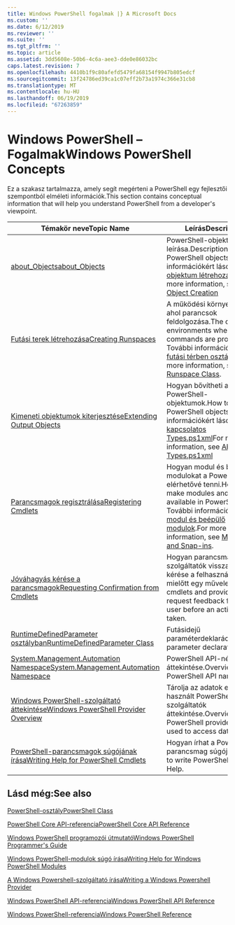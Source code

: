 ```yaml
---
title: Windows PowerShell fogalmak |} A Microsoft Docs
ms.custom: ''
ms.date: 6/12/2019
ms.reviewer: ''
ms.suite: ''
ms.tgt_pltfrm: ''
ms.topic: article
ms.assetid: 3dd5608e-50b6-4c6a-aee3-dde0e86032bc
caps.latest.revision: 7
ms.openlocfilehash: 4410b1f9c80afefd5479fa68154f9947b805edcf
ms.sourcegitcommit: 13f24786ed39ca1c07eff2b73a1974c366e31cb8
ms.translationtype: MT
ms.contentlocale: hu-HU
ms.lasthandoff: 06/19/2019
ms.locfileid: "67263859"
---
```

# <a name="windows-powershell-concepts"></a><span data-ttu-id="992e5-102">Windows PowerShell – Fogalmak</span><span class="sxs-lookup"><span data-stu-id="992e5-102">Windows PowerShell Concepts</span></span>

<span data-ttu-id="992e5-103">Ez a szakasz tartalmazza, amely segít megérteni a PowerShell egy fejlesztői szempontból elméleti információk.</span><span class="sxs-lookup"><span data-stu-id="992e5-103">This section contains conceptual information that will help you understand PowerShell from a developer's viewpoint.</span></span>

|<span data-ttu-id="992e5-104">Témakör neve</span><span class="sxs-lookup"><span data-stu-id="992e5-104">Topic Name</span></span>|<span data-ttu-id="992e5-105">Leírás</span><span class="sxs-lookup"><span data-stu-id="992e5-105">Description</span></span>|
|----------------|-----------------|
|[<span data-ttu-id="992e5-106">about_Objects</span><span class="sxs-lookup"><span data-stu-id="992e5-106">about_Objects</span></span>](/powershell/module/microsoft.powershell.core/about/about_objects)|<span data-ttu-id="992e5-107">PowerShell-objektumok leírása.</span><span class="sxs-lookup"><span data-stu-id="992e5-107">Description of PowerShell objects.</span></span> <span data-ttu-id="992e5-108">További információkért lásd: [objektum létrehozása](/powershell/module/microsoft.powershell.core/about/about_object_creation)</span><span class="sxs-lookup"><span data-stu-id="992e5-108">For more information, see [About Object Creation](/powershell/module/microsoft.powershell.core/about/about_object_creation)</span></span>|
|[<span data-ttu-id="992e5-109">Futási terek létrehozása</span><span class="sxs-lookup"><span data-stu-id="992e5-109">Creating Runspaces</span></span>](../hosting/creating-runspaces.md)|<span data-ttu-id="992e5-110">A működési környezetek, ahol parancsok feldolgozása.</span><span class="sxs-lookup"><span data-stu-id="992e5-110">The operating environments where commands are processed.</span></span> <span data-ttu-id="992e5-111">További információkért lásd: [futási térben osztály](/dotnet/api/system.management.automation.runspaces.runspace).</span><span class="sxs-lookup"><span data-stu-id="992e5-111">For more information, see [Runspace Class](/dotnet/api/system.management.automation.runspaces.runspace).</span></span>|
|[<span data-ttu-id="992e5-112">Kimeneti objektumok kiterjesztése</span><span class="sxs-lookup"><span data-stu-id="992e5-112">Extending Output Objects</span></span>](../cmdlet/extending-output-objects.md)|<span data-ttu-id="992e5-113">Hogyan bővítheti a PowerShell-objektumok.</span><span class="sxs-lookup"><span data-stu-id="992e5-113">How to extend PowerShell objects.</span></span> <span data-ttu-id="992e5-114">További információkért lásd: [kapcsolatos Types.ps1xml](/powershell/module/microsoft.powershell.core/about/about_types.ps1xml)</span><span class="sxs-lookup"><span data-stu-id="992e5-114">For more information, see [About Types.ps1xml](/powershell/module/microsoft.powershell.core/about/about_types.ps1xml)</span></span>|
|[<span data-ttu-id="992e5-115">Parancsmagok regisztrálása</span><span class="sxs-lookup"><span data-stu-id="992e5-115">Registering Cmdlets</span></span>](../cmdlet/registering-cmdlets.md)|<span data-ttu-id="992e5-116">Hogyan modul és beépülő modulokat a PowerShell elérhetővé tenni.</span><span class="sxs-lookup"><span data-stu-id="992e5-116">How to make modules and snap-ins available in PowerShell.</span></span> <span data-ttu-id="992e5-117">További információkért lásd: [modul és beépülő modulok](../cmdlet/modules-and-snap-ins.md).</span><span class="sxs-lookup"><span data-stu-id="992e5-117">For more information, see [Modules and Snap-ins](../cmdlet/modules-and-snap-ins.md).</span></span>|
|[<span data-ttu-id="992e5-118">Jóváhagyás kérése a parancsmagok</span><span class="sxs-lookup"><span data-stu-id="992e5-118">Requesting Confirmation from Cmdlets</span></span>](../cmdlet/requesting-confirmation-from-cmdlets.md)|<span data-ttu-id="992e5-119">Hogyan parancsmagok és szolgáltatók visszajelzés kérése a felhasználótól, mielőtt egy műveletet.</span><span class="sxs-lookup"><span data-stu-id="992e5-119">How cmdlets and providers request feedback from the user before an action is taken.</span></span>|
|[<span data-ttu-id="992e5-120">RuntimeDefinedParameter osztályban</span><span class="sxs-lookup"><span data-stu-id="992e5-120">RuntimeDefinedParameter Class</span></span>](/dotnet/api/system.management.automation.runtimedefinedparameter)|<span data-ttu-id="992e5-121">Futásidejű paraméterdeklaráció.</span><span class="sxs-lookup"><span data-stu-id="992e5-121">Runtime parameter declarations.</span></span>|
|[<span data-ttu-id="992e5-122">System.Management.Automation Namespace</span><span class="sxs-lookup"><span data-stu-id="992e5-122">System.Management.Automation Namespace</span></span>](/dotnet/api/System.Management.Automation)|<span data-ttu-id="992e5-123">PowerShell API-névtérre áttekintése.</span><span class="sxs-lookup"><span data-stu-id="992e5-123">Overview of PowerShell API namespaces.</span></span>|
|[<span data-ttu-id="992e5-124">Windows PowerShell-szolgáltató áttekintése</span><span class="sxs-lookup"><span data-stu-id="992e5-124">Windows PowerShell Provider Overview</span></span>](../provider/windows-powershell-provider-overview.md)|<span data-ttu-id="992e5-125">Tárolja az adatok elérésére használt PowerShell-szolgáltatók áttekintése.</span><span class="sxs-lookup"><span data-stu-id="992e5-125">Overview about PowerShell providers that are used to access data stores.</span></span>|
|[<span data-ttu-id="992e5-126">PowerShell-parancsmagok súgójának írása</span><span class="sxs-lookup"><span data-stu-id="992e5-126">Writing Help for PowerShell Cmdlets</span></span>](../help/writing-help-for-windows-powershell-cmdlets.md)|<span data-ttu-id="992e5-127">Hogyan írhat a PowerShell-parancsmag súgójában.</span><span class="sxs-lookup"><span data-stu-id="992e5-127">How to write PowerShell cmdlet Help.</span></span>|

## <a name="see-also"></a><span data-ttu-id="992e5-128">Lásd még:</span><span class="sxs-lookup"><span data-stu-id="992e5-128">See also</span></span>

[<span data-ttu-id="992e5-129">PowerShell-osztály</span><span class="sxs-lookup"><span data-stu-id="992e5-129">PowerShell Class</span></span>](/dotnet/api/system.management.automation.powershell)

[<span data-ttu-id="992e5-130">PowerShell Core API-referencia</span><span class="sxs-lookup"><span data-stu-id="992e5-130">PowerShell Core API Reference</span></span>](/dotnet/api/?view=pscore-6.2.0)

[<span data-ttu-id="992e5-131">Windows PowerShell programozói útmutató</span><span class="sxs-lookup"><span data-stu-id="992e5-131">Windows PowerShell Programmer's Guide</span></span>](windows-powershell-programmer-s-guide.md)

[<span data-ttu-id="992e5-132">Windows PowerShell-modulok súgó írása</span><span class="sxs-lookup"><span data-stu-id="992e5-132">Writing Help for Windows PowerShell Modules</span></span>](../module/writing-help-for-windows-powershell-modules.md)

[<span data-ttu-id="992e5-133">A Windows Powershell-szolgáltató írása</span><span class="sxs-lookup"><span data-stu-id="992e5-133">Writing a Windows Powershell Provider</span></span>](../provider/writing-a-windows-powershell-provider.md)

[<span data-ttu-id="992e5-134">Windows PowerShell API-referencia</span><span class="sxs-lookup"><span data-stu-id="992e5-134">Windows PowerShell API Reference</span></span>](/dotnet/api/?view=powershellsdk-1.1.0)

[<span data-ttu-id="992e5-135">Windows PowerShell-referencia</span><span class="sxs-lookup"><span data-stu-id="992e5-135">Windows PowerShell Reference</span></span>](../windows-powershell-reference.md)